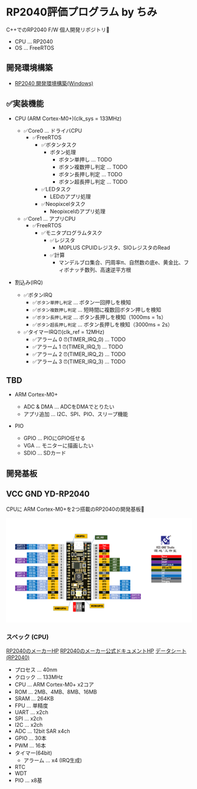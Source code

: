 # RP2040評価プログラム by ちみ
C++でのRP2040 F/W 個人開発リポジトリ🥳

- CPU ... RP2040
- OS ... FreeRTOS

## 開発環境構築
- [RP2040 開発環境構築(Windows)](doc/rp2040_dev_env.md)

## ✅実装機能
- CPU (ARM Cortex-M0+)(clk_sys = 133MHz)
  - ✅Core0 ... ドライバCPU
    - ✅FreeRTOS
      - ✅ボタンタスク
        - ボタン処理
          - ボタン単押し ... TODO
          - ボタン複数押し判定 ... TODO
          - ボタン長押し判定 ... TODO
          - ボタン超長押し判定 ... TODO
      - ✅LEDタスク
        - LEDのアプリ処理
      - ✅Neopixcelタスク
        - Neopixcelのアプリ処理
  - ✅Core1 ... アプリCPU
    - ✅FreeRTOS
      - ✅モニタプログラムタスク
        - ✅レジスタ
          - M0PLUS CPUIDレジスタ、SIOレジスタのRead
        - ✅計算
          - マンデルブロ集合、円周率π、自然数の底e、黄金比、フィボナッチ数列、高速逆平方根

- 割込み(IRQ)
    - ✅ボタンIRQ
      - ✅`ボタン単押し判定` ... ボタン一回押しを検知
      - ✅`ボタン複数押し判定` ... 短時間に複数回ボタン押しを検知
      - ✅`ボタン長押し判定` ... ボタン長押しを検知（1000ms = 1s）
      - ✅`ボタン超長押し判定` ... ボタン長押しを検知（3000ms = 2s）
  - ✅タイマーIRQ⏰(clk_ref = 12MHz)
    - ✅アラーム 0 ⏰(TIMER_IRQ_0) ... TODO
    - ✅アラーム 1 ⏰(TIMER_IRQ_1) ... TODO
    - ✅アラーム 2 ⏰(TIMER_IRQ_2) ... TODO
    - ✅アラーム 3 ⏰(TIMER_IRQ_3) ... TODO

## TBD
- ARM Cortex-M0+
  - ADC & DMA ... ADCをDMAでとりたい
  - アプリ追加 ... I2C、SPI、PIO、スリープ機能

- PIO
  - GPIO ... PIOにGPIO任せる
  - VGA ... モニターに描画したい
  - SDIO ... SDカード

## 開発基板
## VCC GND YD-RP2040
CPUに ARM Cortex-M0+を2つ搭載のRP2040の開発基板🥳


![yd_rp2040_pin_out](doc/YD-RP2040\YD-2040-PIN.png)

### スペック (CPU)
[RP2040のメーカーHP](https://www.raspberrypi.com/products/rp2040/)
[RP2040のメーカー公式ドキュメントHP](https://www.raspberrypi.com/documentation/microcontrollers/silicon.html)
[データシート(RP2040)](https://datasheets.raspberrypi.com/rp2040/rp2040-datasheet.pdf)

- プロセス ... 40nm
- クロック ... 133MHz
- CPU ... ARM Cortex-M0+ x2コア
- ROM ... 2MB、4MB、8MB、16MB
- SRAM ... 264KB
- FPU ... 単精度
- UART ... x2ch
- SPI ... x2ch
- I2C ... x2ch
- ADC ... 12bit SAR x4ch
- GPIO ... 30本
- PWM ... 16本
- タイマー(64bit)
  - アラーム ... x4 (IRQ生成)
- RTC
- WDT
- PIO ... x8基